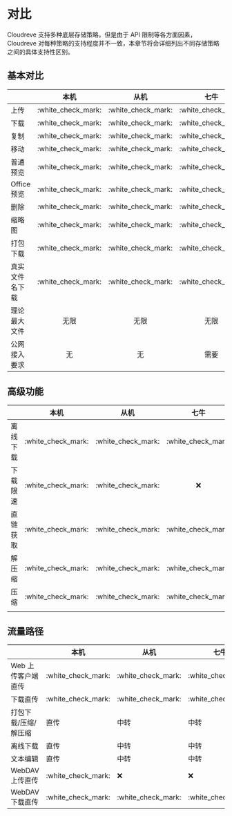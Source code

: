 # 对比

Cloudreve 支持多种底层存储策略，但是由于 API 限制等各方面因素，Cloudreve 对每种策略的支持程度并不一致，本章节将会详细列出不同存储策略之间的具体支持性区别。

## 基本对比

|           |          本机          |          从机          |          七牛          |          OSS         |          COS          |          又拍云         |       OneDrive       | S3                   |
| --------- | :------------------: | :------------------: | :------------------: | :------------------: | :-------------------: | :------------------: | :------------------: | -------------------- |
| 上传        | :white\_check\_mark: | :white\_check\_mark: | :white\_check\_mark: | :white\_check\_mark: |  :white\_check\_mark: | :white\_check\_mark: | :white\_check\_mark: | :white\_check\_mark: |
| 下载        | :white\_check\_mark: | :white\_check\_mark: | :white\_check\_mark: | :white\_check\_mark: |  :white\_check\_mark: | :white\_check\_mark: | :white\_check\_mark: | :white\_check\_mark: |
| 复制        | :white\_check\_mark: | :white\_check\_mark: | :white\_check\_mark: | :white\_check\_mark: |  :white\_check\_mark: | :white\_check\_mark: | :white\_check\_mark: | :white\_check\_mark: |
| 移动        | :white\_check\_mark: | :white\_check\_mark: | :white\_check\_mark: | :white\_check\_mark: |  :white\_check\_mark: | :white\_check\_mark: | :white\_check\_mark: | :white\_check\_mark: |
| 普通预览      | :white\_check\_mark: | :white\_check\_mark: | :white\_check\_mark: | :white\_check\_mark: |  :white\_check\_mark: | :white\_check\_mark: | :white\_check\_mark: | :white\_check\_mark: |
| Office 预览 | :white\_check\_mark: | :white\_check\_mark: | :white\_check\_mark: | :white\_check\_mark: |  :white\_check\_mark: | :white\_check\_mark: | :white\_check\_mark: | :white\_check\_mark: |
| 删除        | :white\_check\_mark: | :white\_check\_mark: | :white\_check\_mark: | :white\_check\_mark: |  :white\_check\_mark: | :white\_check\_mark: | :white\_check\_mark: | :white\_check\_mark: |
| 缩略图       | :white\_check\_mark: | :white\_check\_mark: | :white\_check\_mark: | :white\_check\_mark: |  :white\_check\_mark: | :white\_check\_mark: | :white\_check\_mark: | :x:                  |
| 打包下载      | :white\_check\_mark: | :white\_check\_mark: | :white\_check\_mark: | :white\_check\_mark: |  :white\_check\_mark: | :white\_check\_mark: | :white\_check\_mark: | :white\_check\_mark: |
| 真实文件名下载   | :white\_check\_mark: | :white\_check\_mark: | :white\_check\_mark: | :white\_check\_mark: |  :white\_check\_mark: | :white\_check\_mark: |          :x:         | :white\_check\_mark: |
| 理论最大文件    |          无限          |          无限          |          无限          |          5GB         |          5GB          |         150GB        |          未知          | 未知                   |
| 公网接入要求    |           无          |           无          |          需要          |          需要          |           需要          |          需要          |          需要          | 需要                   |

## 高级功能

|      |          本机          |          从机          |          七牛          |          OSS         |          COS         |          又拍云         |       OneDrive       | S3                   |
| ---- | :------------------: | :------------------: | :------------------: | :------------------: | :------------------: | :------------------: | :------------------: | -------------------- |
| 离线下载 | :white\_check\_mark: | :white\_check\_mark: | :white\_check\_mark: | :white\_check\_mark: | :white\_check\_mark: | :white\_check\_mark: | :white\_check\_mark: | :white\_check\_mark: |
| 下载限速 | :white\_check\_mark: | :white\_check\_mark: |          :x:         | :white\_check\_mark: | :white\_check\_mark: |          :x:         |          :x:         | :x:                  |
| 直链获取 | :white\_check\_mark: | :white\_check\_mark: | :white\_check\_mark: | :white\_check\_mark: | :white\_check\_mark: | :white\_check\_mark: | :white\_check\_mark: | :x:                  |
| 解压缩  | :white\_check\_mark: | :white\_check\_mark: | :white\_check\_mark: | :white\_check\_mark: | :white\_check\_mark: | :white\_check\_mark: | :white\_check\_mark: | :white\_check\_mark: |
| 压缩   | :white\_check\_mark: | :white\_check\_mark: | :white\_check\_mark: | :white\_check\_mark: | :white\_check\_mark: | :white\_check\_mark: | :white\_check\_mark: | :white\_check\_mark: |
|      |                      |                      |                      |                      |                      |                      |                      |                      |

## 流量路径

|             | 本机                   | 从机                   | 七牛                   | OSS                  | COS                  | 又拍云                  | OneDrive             | S3                   |
| ----------- | -------------------- | -------------------- | -------------------- | -------------------- | -------------------- | -------------------- | -------------------- | -------------------- |
| Web 上传客户端直传 | :white\_check\_mark: | :white\_check\_mark: | :white\_check\_mark: | :white\_check\_mark: | :white\_check\_mark: | :white\_check\_mark: | >= 4MB 时直传           | :white\_check\_mark: |
| 下载直传        | :white\_check\_mark: | :white\_check\_mark: | :white\_check\_mark: | :white\_check\_mark: | :white\_check\_mark: | :white\_check\_mark: | :white\_check\_mark: | :white\_check\_mark: |
| 打包下载/压缩/解压缩 | 直传                   | 中转                   | 中转                   | 中转                   | 中转                   | 中转                   | 中转                   | 中转                   |
| 离线下载        | 直传                   | 中转                   | 中转                   | 中转                   | 中转                   | 中转                   | 中转                   | 中转                   |
| 文本编辑        | 直传                   | 中转                   | 中转                   | 中转                   | 中转                   | 中转                   | 中转                   | 中转                   |
| WebDAV 上传直传 | :white\_check\_mark: | :x:                  | :x:                  | :x:                  | :x:                  | :x:                  | :x:                  | :x:                  |
| WebDAV 下载直传 | :white\_check\_mark: | :white\_check\_mark: | :white\_check\_mark: | :white\_check\_mark: | :white\_check\_mark: | :white\_check\_mark: | :white\_check\_mark: | :white\_check\_mark: |
